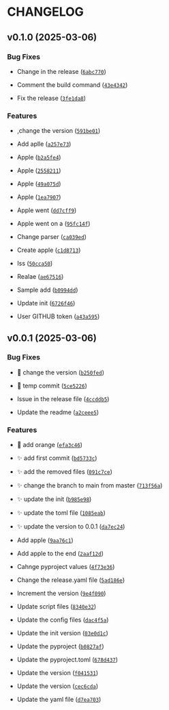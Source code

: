 # CHANGELOG


## v0.1.0 (2025-03-06)

### Bug Fixes

- Change in the release
  ([`6abc770`](https://github.com/sanushilshad/ondc_deeplink_consumer/commit/6abc770a50f3d8978387cc7851f6ff585225b474))

- Comment the build command
  ([`43e4342`](https://github.com/sanushilshad/ondc_deeplink_consumer/commit/43e4342a480e1d591b0d49da4e7135e2b11ace9c))

- Fix the release
  ([`3fe1da8`](https://github.com/sanushilshad/ondc_deeplink_consumer/commit/3fe1da8c74948803c4abbd47195492768cb50beb))

### Features

- ,change the version
  ([`591be01`](https://github.com/sanushilshad/ondc_deeplink_consumer/commit/591be011e5a3c1c1f843665239b5660a8b3fc4aa))

- Add aplle
  ([`a257e73`](https://github.com/sanushilshad/ondc_deeplink_consumer/commit/a257e7323816717f132cc643e6805c4c2e2fae53))

- Apple
  ([`b2a5fe4`](https://github.com/sanushilshad/ondc_deeplink_consumer/commit/b2a5fe40633d8e432256253388af38901ea59f61))

- Apple
  ([`2558211`](https://github.com/sanushilshad/ondc_deeplink_consumer/commit/25582115a0d55a894836c842b5d9d5f36f9a52dd))

- Apple
  ([`49a075d`](https://github.com/sanushilshad/ondc_deeplink_consumer/commit/49a075da4abb33f9e93ba6e186cdec1c31823ce7))

- Apple
  ([`1ea7907`](https://github.com/sanushilshad/ondc_deeplink_consumer/commit/1ea790782e22e506deb544341acec5932ee21a28))

- Apple went
  ([`dd7cff9`](https://github.com/sanushilshad/ondc_deeplink_consumer/commit/dd7cff9a6e4d1aaa2c71f6941470242030ce912f))

- Apple went on a
  ([`95fc14f`](https://github.com/sanushilshad/ondc_deeplink_consumer/commit/95fc14fde812885a1bf243d3de84418e8e1c8413))

- Change parser
  ([`ca039ed`](https://github.com/sanushilshad/ondc_deeplink_consumer/commit/ca039ed91a3d5a38a80dd5b7aad88edd8236d527))

- Create apple
  ([`c1d8713`](https://github.com/sanushilshad/ondc_deeplink_consumer/commit/c1d87139264346946863459608841fd8c9c9c99b))

- Iss
  ([`50cca50`](https://github.com/sanushilshad/ondc_deeplink_consumer/commit/50cca50a3becf4d236fe44feedc6cf8768e274a7))

- Realae
  ([`ae67516`](https://github.com/sanushilshad/ondc_deeplink_consumer/commit/ae675160018876efd221bdcd2464e78b27f581f3))

- Sample add
  ([`b0994dd`](https://github.com/sanushilshad/ondc_deeplink_consumer/commit/b0994dd0262f96595c3c6104bc344e28a72da919))

- Update init
  ([`6726f46`](https://github.com/sanushilshad/ondc_deeplink_consumer/commit/6726f46a405b07328664b009df0174d028640bec))

- User GITHUB token
  ([`a43a595`](https://github.com/sanushilshad/ondc_deeplink_consumer/commit/a43a595f51037f826e4c90c35f0a7bba96aec6cf))


## v0.0.1 (2025-03-06)

### Bug Fixes

- :bug: change the version
  ([`b250fed`](https://github.com/sanushilshad/ondc_deeplink_consumer/commit/b250fed5cc9acc8a77959ad13a7788917be059c7))

- :bug: temp commit
  ([`5ce5226`](https://github.com/sanushilshad/ondc_deeplink_consumer/commit/5ce52264c120c223143c194f3510d2b488531197))

- Issue in the release file
  ([`4ccddb5`](https://github.com/sanushilshad/ondc_deeplink_consumer/commit/4ccddb5b6696d0d15d0fa2f1435f275522870e71))

- Update the readme
  ([`a2ceee5`](https://github.com/sanushilshad/ondc_deeplink_consumer/commit/a2ceee5ebd8654dee1ce49e64376f3d86b1c0e69))

### Features

- :bug: add orange
  ([`efa3c46`](https://github.com/sanushilshad/ondc_deeplink_consumer/commit/efa3c46b6b05d915bf4fb3b9fe610f10a22f6849))

- :sparkles: add first commit
  ([`bd5733c`](https://github.com/sanushilshad/ondc_deeplink_consumer/commit/bd5733c78b37f19256809253e420d4b9e62d9f38))

- :sparkles: add the removed files
  ([`091c7ce`](https://github.com/sanushilshad/ondc_deeplink_consumer/commit/091c7ce8321a45b05157bd6d88e02a760b5ebff3))

- :sparkles: change the branch to main from master
  ([`713f56a`](https://github.com/sanushilshad/ondc_deeplink_consumer/commit/713f56a7b232482753a77f9874009ab10075c303))

- :sparkles: update the init
  ([`b985e98`](https://github.com/sanushilshad/ondc_deeplink_consumer/commit/b985e987a488e3fb8cd16765c72d096390565edb))

- :sparkles: update the toml file
  ([`1085eab`](https://github.com/sanushilshad/ondc_deeplink_consumer/commit/1085eab935cb8423f0dbd87095937f7f85aa128a))

- :sparkles: update the version to 0.0.1
  ([`da7ec24`](https://github.com/sanushilshad/ondc_deeplink_consumer/commit/da7ec2420cf4f174e9b1667402fb5c914df74cc3))

- Add apple
  ([`9aa76c1`](https://github.com/sanushilshad/ondc_deeplink_consumer/commit/9aa76c17b207a63edc1d2b58a93ef4707d88b228))

- Add apple to the end
  ([`2aaf12d`](https://github.com/sanushilshad/ondc_deeplink_consumer/commit/2aaf12db8ca0406b3e6ae18911a54abfd5101d7a))

- Cahnge pyproject values
  ([`4f73e36`](https://github.com/sanushilshad/ondc_deeplink_consumer/commit/4f73e364af47829682481875124d98b91e6d143b))

- Change the release.yaml file
  ([`5ad186e`](https://github.com/sanushilshad/ondc_deeplink_consumer/commit/5ad186ef73d604ae245bf21e07310f143e81e779))

- Increment the version
  ([`9e4f090`](https://github.com/sanushilshad/ondc_deeplink_consumer/commit/9e4f090da4277d3181c6a202b8d31cccff7ae6b0))

- Update script files
  ([`8340e32`](https://github.com/sanushilshad/ondc_deeplink_consumer/commit/8340e324b0fa1393af19e7d5c0239c95452c1cc4))

- Update the config files
  ([`dac4f5a`](https://github.com/sanushilshad/ondc_deeplink_consumer/commit/dac4f5aefe033811da3e556346ae5dd3ad7d9431))

- Update the init version
  ([`03e0d1c`](https://github.com/sanushilshad/ondc_deeplink_consumer/commit/03e0d1c72786550659325ff1742d8a3297dec63c))

- Update the pyproject
  ([`b0827af`](https://github.com/sanushilshad/ondc_deeplink_consumer/commit/b0827af50f855552a2e7ea12cceb40deaddaf0cb))

- Update the pyproject.toml
  ([`678d437`](https://github.com/sanushilshad/ondc_deeplink_consumer/commit/678d43702bef70749e08da6c9e902ed447d7f802))

- Update the version
  ([`f041531`](https://github.com/sanushilshad/ondc_deeplink_consumer/commit/f041531f09d408ae06fdc3a88a8e0262a5ecf2d7))

- Update the version
  ([`cec6cda`](https://github.com/sanushilshad/ondc_deeplink_consumer/commit/cec6cdae20a01138cce8890e3ad3a0ab3ea73e15))

- Update the yaml file
  ([`d7ea703`](https://github.com/sanushilshad/ondc_deeplink_consumer/commit/d7ea703abf6c48874e5e2fdc851e19e02106e866))
